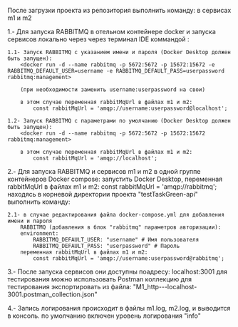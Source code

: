 После загрузки проекта из репозитория выполнить команду:
<npm install> в сервисах m1 и m2 

1.- Для запуска RABBITMQ в отельном контейнере docker и запуска
    сервисов локально через  через терминал IDE коммандой <npm start>:

    1.1- Запуск RABBITMQ с указанием имени и пароля (Docker Desktop должен быть запущен):
        <docker run -d --name rabbitmq -p 5672:5672 -p 15672:15672 -e RABBITMQ_DEFAULT_USER=username -e RABBITMQ_DEFAULT_PASS=userpassword rabbitmq:management>
        
        (при необходимости заменить username:userpassword на свои)
        
        в этом случае переменная rabbitMqUrl в файлах m1 и m2:
            const rabbitMqUrl = 'amqp://username:userpassword@localhost';

    1.2- Запуск RABBITMQ с параметрами по умолчанию (Docker Desktop должен быть запущен):
        <docker run -d --name rabbitmq -p 5672:5672 -p 15672:15672 rabbitmq:management>

        в этом случае переменная rabbitMqUrl в файлах m1 и m2:
            const rabbitMqUrl = 'amqp://localhost';


2.- Для запуска RABBITMQ и сервисов m1 и m2 в одной группе контейнеров Docker compose:
    запустить Docker Desktop,
    переменная rabbitMqUrl в файлах m1 и m2:
        const rabbitMqUrl = 'amqp://rabbitmq';
    находясь в корневой директории проекта "testTaskGreen-api" выполнить команду:
    <docker-compose up>
    

    2.1- в случае редактирования файла docker-compose.yml для добавления имени и пароля
        RABBITMQ (добавления в блок "rabbitmq" параметров авторизации):
        environment:
            RABBITMQ_DEFAULT_USER: "username" # Имя пользователя
            RABBITMQ_DEFAULT_PASS: "userpassword" # Пароль
        переменная rabbitMqUrl в файлах m1 и m2:
            const rabbitMqUrl = 'amqp://username:userpassword@rabbitmq';

3.- После запуска сервисов они доступны поадресу: localhost:3001
    для тестирования можно использовать Postman коллекцию для тестирования
    экспортировать из файла: "M1_http---localhost-3001.postman_collection.json"

4.- Запись логирования происходит в файлы m1.log, m2.log, и выводится в консоль.
    по умолчанию включен уровень логирования "info"

